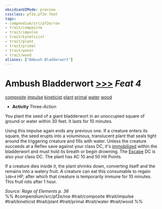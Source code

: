 ```yaml
---
obsidianUIMode: preview
cssclass: pf2e,pf2e-feat
tags:
- compendium/src/pf2e/roe
- trait/composite
- trait/impulse
- trait/kineticist
- trait/plant
- trait/primal
- trait/water
- trait/wood
aliases: ["Ambush Bladderwort"]
---
```

# Ambush Bladderwort  [>>>](chapter-9-playing-the-game.md#Actions "Three-Action") *Feat 4*  
[composite](composite-roe.md "Composite Action & Ability Trait")  [impulse](impulse-roe.md "Impulse Action & Ability Trait")  [kineticist](kineticist-roe.md "Kineticist Class Trait")  [plant](plant.md "Plant Creature Type Trait")  [primal](primal.md "Primal Tradition Trait")  [water](water.md "Water Energy & Element Trait")  [wood](wood-roe.md "Wood Energy & Element Trait")  

- **Activity** Three-Action

You plant the seed of a giant bladderwort in an unoccupied square of ground or water within 30 feet. It lasts for 10 minutes.

Using this impulse again ends any previous one. If a creature enters its square, the seed erupts into a voluminous, translucent plant that seals tight around the triggering creature and fills with water. Unless the creature succeeds at a Reflex save against your class DC, it's [immobilized](conditions.md#Immobilized) within the bladderwort and must hold its breath or begin drowning. The [Escape](escape.md) DC is also your class DC. The plant has AC 10 and 50 Hit Points.

If a creature dies inside it, the plant shrinks down, converting itself and the remains into a watery fruit. A creature can eat this consumable to regain `1d8+4` HP, after which that creature is temporarily immune for 10 minutes. This fruit rots after 1 hour.

*Source: Rage of Elements p. 36*  
%% #compendium/src/pf2e/roe #trait/composite #trait/impulse #trait/kineticist #trait/plant #trait/primal #trait/water #trait/wood %%